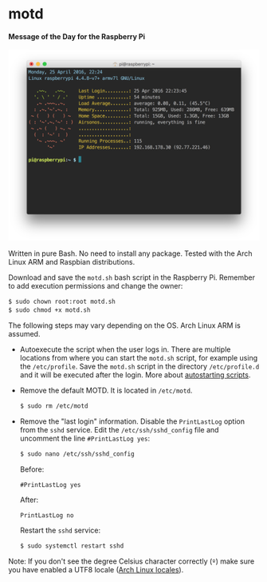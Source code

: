 motd
====

#### Message of the Day for the Raspberry Pi ####

<p align="center">
  <img src="https://github.com/detmud/raspberrypi-motd/blob/master/motd.png?raw=true"/>
</p>

Written in pure Bash. No need to install any package. Tested with the Arch Linux ARM and Raspbian distributions.

Download and save the `motd.sh` bash script in the Raspberry Pi. Remember to add execution permissions and change the owner:

```bash
$ sudo chown root:root motd.sh
$ sudo chmod +x motd.sh
```

The following steps may vary depending on the OS. Arch Linux ARM is assumed.

- Autoexecute the script when the user logs in. There are multiple locations from where you can start the `motd.sh` script, for example using the `/etc/profile`. Save the `motd.sh` script in the directory `/etc/profile.d` and it will be executed after the login. More about [autostarting scripts](https://wiki.archlinux.org/index.php/Bash#Configuration_file_sourcing_order_at_startup).

- Remove the default MOTD. It is located in `/etc/motd`.
  
  ```bash
  $ sudo rm /etc/motd
  ```
  
- Remove the "last login" information. Disable the `PrintLastLog` option from the `sshd` service. Edit the `/etc/ssh/sshd_config` file and uncomment the line `#PrintLastLog yes`:
  
  ```bash
  $ sudo nano /etc/ssh/sshd_config
  ```
  
  Before:
  
  ```text
  #PrintLastLog yes
  ```
  
  After:
  
  ```text
  PrintLastLog no
  ```
  
  Restart the `sshd` service:
  
  ```bash
  $ sudo systemctl restart sshd
  ```

Note: If you don't see the degree Celsius character correctly (`º`) make sure you have enabled a UTF8 locale ([Arch Linux locales](https://wiki.archlinux.org/index.php/locale)).